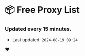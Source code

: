 # :package: Free Proxy List
### Updated every 15 minutes.

- Last updated: `2024-08-19 09:24`

:heart:
